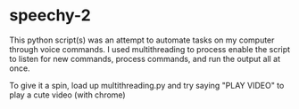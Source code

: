 # speechy-2
This python script(s) was an attempt to automate tasks on my computer through voice commands. 
I used multithreading to process enable the script to listen for new commands, process commands, and run the output all at once.

To give it a spin, load up multithreading.py and try saying "PLAY VIDEO" to play a cute video (with chrome)
